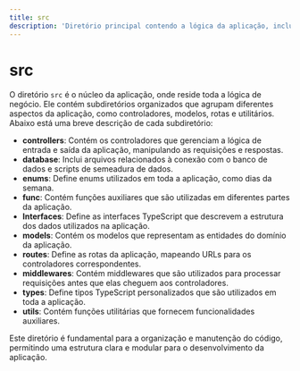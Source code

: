 ```yaml
---
title: src
description: 'Diretório principal contendo a lógica da aplicação, incluindo controladores, modelos, rotas e utilitários.'
---
```


# src

O diretório `src` é o núcleo da aplicação, onde reside toda a lógica de negócio. Ele contém subdiretórios organizados que agrupam diferentes aspectos da aplicação, como controladores, modelos, rotas e utilitários. Abaixo está uma breve descrição de cada subdiretório:

- **controllers**: Contém os controladores que gerenciam a lógica de entrada e saída da aplicação, manipulando as requisições e respostas.
- **database**: Inclui arquivos relacionados à conexão com o banco de dados e scripts de semeadura de dados.
- **enums**: Define enums utilizados em toda a aplicação, como dias da semana.
- **func**: Contém funções auxiliares que são utilizadas em diferentes partes da aplicação.
- **Interfaces**: Define as interfaces TypeScript que descrevem a estrutura dos dados utilizados na aplicação.
- **models**: Contém os modelos que representam as entidades do domínio da aplicação.
- **routes**: Define as rotas da aplicação, mapeando URLs para os controladores correspondentes.
- **middlewares**: Contém middlewares que são utilizados para processar requisições antes que elas cheguem aos controladores.
- **types**: Define tipos TypeScript personalizados que são utilizados em toda a aplicação.
- **utils**: Contém funções utilitárias que fornecem funcionalidades auxiliares.

Este diretório é fundamental para a organização e manutenção do código, permitindo uma estrutura clara e modular para o desenvolvimento da aplicação.